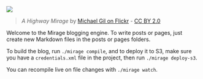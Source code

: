 ![](resources/img/mirage.jpg)

> *A Highway Mirage* by [Michael Gil on Flickr](https://flic.kr/p/a8Koki) - [CC BY 2.0](https://creativecommons.org/licenses/by/2.0/)

Welcome to the Mirage blogging engine. To write posts or pages, just create new Markdown files in the posts or pages folders.

To build the blog, run `./mirage compile`, and to deploy it to S3, make sure you have a `credentials.xml` file in the project, then run `./mirage deploy-s3`.

You can recompile live on file changes with `./mirage watch`.